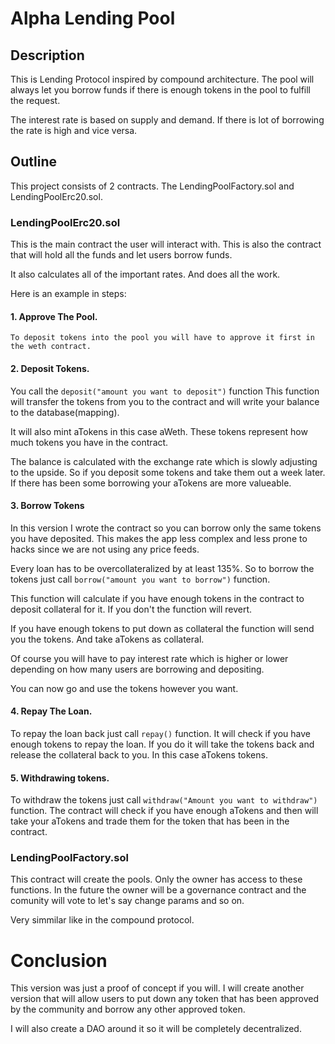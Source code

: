 # Alpha Lending Pool

## Description

This is Lending Protocol inspired by compound architecture. The pool will always let you borrow funds if there is enough tokens in the pool to fulfill the request.

The interest rate is based on supply and demand. If there is lot of borrowing the rate is high and vice versa. 

## Outline

This project consists of 2 contracts. The LendingPoolFactory.sol and LendingPoolErc20.sol.

### LendingPoolErc20.sol

This is the main contract the user will interact with. This is also the contract that will hold all the funds and let users borrow funds. 

It also calculates all of the important rates. And does all the work. 

Here is an example in steps: 

#### 1. Approve The Pool.

    To deposit tokens into the pool you will have to approve it first in the weth contract.

#### 2. Deposit Tokens. 

You call the `deposit("amount you want to deposit")` function
This function will transfer the tokens from you to the contract and will write your balance to the database(mapping). 

It will also mint aTokens in this case aWeth. These tokens represent how much tokens you have in the contract. 

The balance is calculated with the exchange rate which is slowly adjusting to the upside. So if you deposit some tokens and take them out a week later.
If there has been some borrowing your aTokens are more valueable.

#### 3. Borrow Tokens

In this version I wrote the contract so you can borrow only the same tokens you have deposited. This makes the app less 
complex and less prone to hacks since we are not using any price feeds. 

Every loan has to be overcollateralized by at least 135%. So to borrow the tokens just call `borrow("amount you want to borrow")` function. 

This function will calculate if you have enough tokens in the contract to deposit collateral for it. If you don't the function will revert. 

If you have enough tokens to put down as collateral the function will send you the tokens. And take aTokens as collateral.

Of course you will have to pay interest rate which is higher or lower depending on how many users are borrowing and depositing.

You can now go and use the tokens however you want.


#### 4. Repay The Loan. 

To repay the loan back just call `repay()` function. It will check if you have enough tokens to repay the loan. 
If you do it will take the tokens back and release the collateral back to you. In this case aTokens tokens.

#### 5. Withdrawing tokens.

To withdraw the tokens just call `withdraw("Amount you want to withdraw")` function. The contract will check if you 
have enough aTokens and then will take your aTokens and trade them for the token that has been in the contract.


### LendingPoolFactory.sol

This contract will create the pools. Only the owner has access to these functions. In the future the owner will be a governance contract and the comunity will vote to let's say change params and so on. 

Very simmilar like in the compound protocol.


# Conclusion

This version was just a proof of concept if you will. I will create another version that will allow users to put down any token that has been approved by the community and borrow any other approved token. 

I will also create a DAO around it so it will be completely decentralized.
